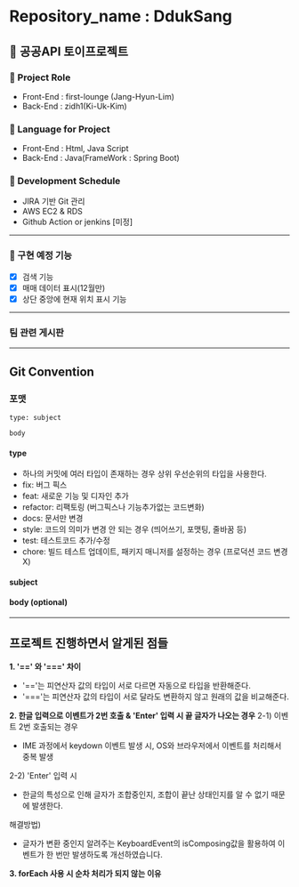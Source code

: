 # Repository_name : DdukSang

## 🍕 공공API 토이프로젝트

### 📍 Project Role
- Front-End :  first-lounge (Jang-Hyun-Lim)
- Back-End : zidh1(Ki-Uk-Kim)

### 📍 Language for Project
- Front-End : Html, Java Script
- Back-End : Java(FrameWork : Spring Boot) 


### 📍 Development Schedule
- JIRA 기반 Git 관리
- AWS EC2 & RDS
- Github Action or jenkins [미정]

<hr>

### 📕 구현 예정 기능
- [x] 검색 기능
- [x] 매매 데이터 표시(12월만)
- [x] 상단 중앙에 현재 위치 표시 기능

<hr>

### 팀 관련 게시판


<hr>

## Git Convention

### 포맷

```
type: subject

body
```

#### type

- 하나의 커밋에 여러 타입이 존재하는 경우 상위 우선순위의 타입을 사용한다.
- fix: 버그 픽스
- feat: 새로운 기능 및 디자인 추가
- refactor: 리팩토링 (버그픽스나 기능추가없는 코드변화)
- docs: 문서만 변경
- style: 코드의 의미가 변경 안 되는 경우 (띄어쓰기, 포맷팅, 줄바꿈 등)
- test: 테스트코드 추가/수정
- chore: 빌드 테스트 업데이트, 패키지 매니저를 설정하는 경우 (프로덕션 코드 변경 X)

#### subject


#### body (optional)


<hr>

## 프로젝트 진행하면서 알게된 점들
**1. '==' 와 '===' 차이**
   - '=='는 피연산자 값의 타입이 서로 다르면 자동으로 타입을 반환해준다.
   - '==='는 피연산자 값의 타입이 서로 달라도 변환하지 않고 원래의 값을 비교해준다.

**2. 한글 입력으로 이벤트가 2번 호출 & 'Enter' 입력 시 끝 글자가 나오는 경우**
   2-1) 이벤트 2번 호출되는 경우
   - IME 과정에서 keydown 이벤트 발생 시, OS와 브라우저에서 이벤트를 처리해서 중복 발생
   
   2-2) 'Enter' 입력 시
   - 한글의 특성으로 인해 글자가 조합중인지, 조합이 끝난 상태인지를 알 수 없기 때문에 발생한다.

   해결방법)
   - 글자가 변환 중인지 알려주는 KeyboardEvent의 isComposing값을 활용하여
     이벤트가 한 번만 발생하도록 개선하였습니다.

**3. forEach 사용 시 순차 처리가 되지 않는 이유**

